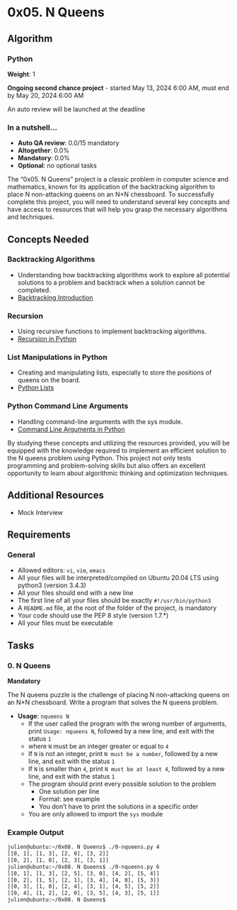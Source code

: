 # 0x05. N Queens

## Algorithm
### Python

**Weight**: 1

**Ongoing second chance project** - started May 13, 2024 6:00 AM, must end by May 20, 2024 6:00 AM

An auto review will be launched at the deadline

### In a nutshell…
- **Auto QA review**: 0.0/15 mandatory
- **Altogether**: 0.0%
- **Mandatory**: 0.0%
- **Optional**: no optional tasks

The “0x05. N Queens” project is a classic problem in computer science and mathematics, known for its application of the backtracking algorithm to place N non-attacking queens on an N×N chessboard. To successfully complete this project, you will need to understand several key concepts and have access to resources that will help you grasp the necessary algorithms and techniques.

## Concepts Needed

### Backtracking Algorithms
- Understanding how backtracking algorithms work to explore all potential solutions to a problem and backtrack when a solution cannot be completed.
- [Backtracking Introduction](https://www.geeksforgeeks.org/backtracking-algorithms/)

### Recursion
- Using recursive functions to implement backtracking algorithms.
- [Recursion in Python](https://realpython.com/python-recursion/)

### List Manipulations in Python
- Creating and manipulating lists, especially to store the positions of queens on the board.
- [Python Lists](https://docs.python.org/3/tutorial/datastructures.html#more-on-lists)

### Python Command Line Arguments
- Handling command-line arguments with the sys module.
- [Command Line Arguments in Python](https://docs.python.org/3/library/sys.html#sys.argv)

By studying these concepts and utilizing the resources provided, you will be equipped with the knowledge required to implement an efficient solution to the N queens problem using Python. This project not only tests programming and problem-solving skills but also offers an excellent opportunity to learn about algorithmic thinking and optimization techniques.

## Additional Resources
- Mock Interview

## Requirements

### General
- Allowed editors: `vi`, `vim`, `emacs`
- All your files will be interpreted/compiled on Ubuntu 20.04 LTS using python3 (version 3.4.3)
- All your files should end with a new line
- The first line of all your files should be exactly `#!/usr/bin/python3`
- A `README.md` file, at the root of the folder of the project, is mandatory
- Your code should use the PEP 8 style (version 1.7.*)
- All your files must be executable

## Tasks

### 0. N Queens

**Mandatory**

The N queens puzzle is the challenge of placing N non-attacking queens on an N×N chessboard. Write a program that solves the N queens problem.

- **Usage**: `nqueens N`
  - If the user called the program with the wrong number of arguments, print `Usage: nqueens N`, followed by a new line, and exit with the status `1`
  - where `N` must be an integer greater or equal to `4`
  - If `N` is not an integer, print `N must be a number`, followed by a new line, and exit with the status `1`
  - If `N` is smaller than `4`, print `N must be at least 4`, followed by a new line, and exit with the status `1`
  - The program should print every possible solution to the problem
    - One solution per line
    - Format: see example
    - You don’t have to print the solutions in a specific order
  - You are only allowed to import the `sys` module

### Example Output
```sh
julien@ubuntu:~/0x08. N Queens$ ./0-nqueens.py 4
[[0, 1], [1, 3], [2, 0], [3, 2]]
[[0, 2], [1, 0], [2, 3], [3, 1]]
julien@ubuntu:~/0x08. N Queens$ ./0-nqueens.py 6
[[0, 1], [1, 3], [2, 5], [3, 0], [4, 2], [5, 4]]
[[0, 2], [1, 5], [2, 1], [3, 4], [4, 0], [5, 3]]
[[0, 3], [1, 0], [2, 4], [3, 1], [4, 5], [5, 2]]
[[0, 4], [1, 2], [2, 0], [3, 5], [4, 3], [5, 1]]
julien@ubuntu:~/0x08. N Queens$
